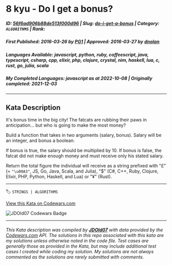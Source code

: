 # 8 kyu - Do I get a bonus?

##### **ID**: [56f6ad906b88de513f000d96](https://www.codewars.com/kata/56f6ad906b88de513f000d96) | **Slug**: [do-i-get-a-bonus](https://www.codewars.com/kata/56f6ad906b88de513f000d96) | **Category**: `ALGORITHMS` | **Rank**: <span style="color:white">8 kyu</span>

##### **First Published**: 2016-03-26 ***by*** [PG1](https://www.codewars.com/users/PG1) | **Approved**: 2016-03-27 ***by*** [dnolan](https://www.codewars.com/users/dnolan)

##### **Languages Available**: javascript, python, ruby, coffeescript, java, typescript, csharp, cpp, elixir, php, clojure, crystal, nim, haskell, lua, c, rust, go, julia, scala

##### **My Completed Languages**: javascript ***as at*** 2022-10-08 | **Originally completed**: 2021-12-03

---

## Kata Description


It's bonus time in the big city! The fatcats are rubbing their paws in anticipation... but who is going to make the most money? 



Build a function that takes in two arguments (salary, bonus). Salary will be an integer, and bonus a boolean.



If bonus is true, the salary should be multiplied by 10. If bonus is false, the fatcat did not make enough money and must receive only his stated salary.



Return the total figure the individual will receive as a string prefixed with "£" (= `"\u00A3"`, JS, Go, Java, Scala, and Julia), "$" (C#, C++, Ruby, Clojure, Elixir, PHP, Python, Haskell, and Lua) or "¥" (Rust).

---


🏷 `STRINGS | ALGORITHMS`


[View this Kata on Codewars.com](https://www.codewars.com/kata/56f6ad906b88de513f000d96)

![](https://www.codewars.com/users/jdold07/badges/large "JDOld07 Codewars Badge")

---

###### *This Kata description was compiled by [**JDOld07**](https://tpstech.dev) with data provided by the [Codewars.com](https://www.codewars.com) API.  The solutions in this repo associated with this kata are my solutions unless otherwise noted in the code file.  Test cases are generally those as provided in the Kata, but may include additional test cases I created while coding my solution.  My solutions are not always commented as the solutions are rarely submitted with comments.*
